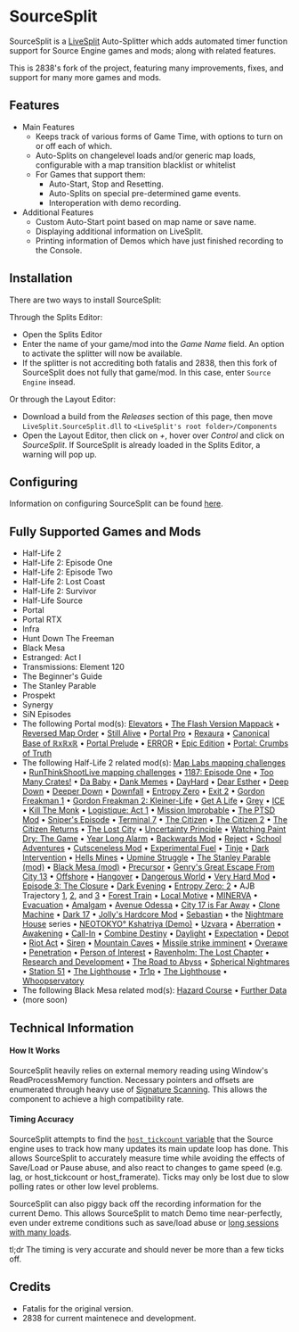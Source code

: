 ﻿SourceSplit
===========

SourceSplit is a [LiveSplit](https://www.livesplit.org/) Auto-Splitter which adds automated timer function support for Source Engine games and mods; along with related features.

This is 2838's fork of the project, featuring many improvements, fixes, and support for many more games and mods.

Features
--------  
* Main Features 
    * Keeps track of various forms of Game Time, with options to turn on or off each of which.
    * Auto-Splits on changelevel loads and/or generic map loads, configurable with a map transition blacklist or whitelist
    * For Games that support them:
        * Auto-Start, Stop and Resetting.
    	* Auto-Splits on special pre-determined game events. 
    	* Interoperation with demo recording.
* Additional Features  
    * Custom Auto-Start point based on map name or save name.
    * Displaying additional information on LiveSplit.
    * Printing information of Demos which have just finished recording to the Console.

Installation
-------
There are two ways to install SourceSplit:  

Through the Splits Editor:
* Open the Splits Editor
* Enter the name of your game/mod into the *Game Name* field. An option to activate the splitter will now be available. 
* If the splitter is not accrediting both fatalis and 2838, then this fork of SourceSplit does not fully that game/mod. In this case, enter `Source Engine` insead.

Or through the Layout Editor:  
* Download a build from the *Releases* section of this page, then move `LiveSplit.SourceSplit.dll` to `<LiveSplit's root folder>/Components`  
* Open the Layout Editor, then click on *+*, hover over *Control* and click on *SourceSplit*. If SourceSplit is already loaded in the Splits Editor, a warning will pop up.

Configuring
---------------------
Information on configuring SourceSplit can be found [here](CONFIGURING.md).


Fully Supported Games and Mods
---------------------
* Half-Life 2
* Half-Life 2: Episode One
* Half-Life 2: Episode Two
* Half-Life 2: Lost Coast
* Half-Life 2: Survivor
* Half-Life Source
* Portal
* Portal RTX
* Infra
* Hunt Down The Freeman
* Black Mesa
* Estranged: Act I
* Transmissions: Element 120
* The Beginner's Guide
* The Stanley Parable
* Prospekt
* Synergy
* SiN Episodes
* The following Portal mod(s): [Elevators](https://www.moddb.com/mods/portal-elevators) • [The Flash Version Mappack](https://portalmaps.wecreatestuff.com/) • [Reversed Map Order](https://www.speedrun.com/portal_reversed_map_order/resources) • [Still Alive](https://www.moddb.com/mods/portal-still-alive-pc) • [Portal Pro](https://www.moddb.com/mods/portal-pro) • [Rexaura](https://store.steampowered.com/app/317790/Rexaura/) • [Canonical Base of ℝxℝxℝ](https://www.moddb.com/mods/portal-canonical-base-of-xx) • [Portal Prelude](http://www.portalprelude.com/) • [ERROR](https://www.moddb.com/mods/error2) • [Epic Edition](https://www.moddb.com/mods/portal-epic-edition) • [Portal: Crumbs of Truth](https://www.moddb.com/mods/portal-crumbs-of-truth)
* The following Half-Life 2 related mod(s): [Map Labs mapping challenges](https://www.moddb.com/mods/map-labs/downloads) • [RunThinkShootLive mapping challenges](https://www.runthinkshootlive.com/mc-table/) • [1187: Episode One](https://www.moddb.com/mods/1187) • [Too Many Crates!](https://www.moddb.com/mods/too-many-crates) • [Da Baby](https://drive.google.com/file/d/1AEB1oOUM_vgkyjuzXgp3rlG2_YHhjV1_/view?usp=sharing) • [Dank Memes](https://www.moddb.com/mods/dank-memes) • [DayHard](https://www.moddb.com/mods/dayhard) • [Dear Esther](https://www.moddb.com/mods/dear-esther) • [Deep Down](https://www.moddb.com/mods/half-life-2-deep-down) • [Deeper Down](https://www.moddb.com/mods/half-life-2-deeper-down) • [Downfall](https://store.steampowered.com/app/587650/HalfLife_2_DownFall/) • [Entropy Zero](https://store.steampowered.com/app/714070/Entropy__Zero/) • [Exit 2](https://www.moddb.com/mods/exit-2) • [Gordon Freakman 1](https://www.moddb.com/mods/gordon-freakman) • [Gordon Freakman 2: Kleiner-Life](https://www.moddb.com/mods/gordon-freakman-2-kleiner-life) • [Get A Life](https://www.moddb.com/mods/get-a-life) • [Grey](https://www.moddb.com/mods/grey) • [ICE](https://www.moddb.com/mods/ice-a-half-life-2-expansion-pack) • [Kill The Monk](https://www.moddb.com/mods/kill-the-monk) • [Logistique: Act 1](https://store.steampowered.com/app/1154130/Logistique_Act_1/) • [Mission Improbable](https://www.runthinkshootlive.com/posts/mission-improbable/) • [The PTSD Mod](https://www.moddb.com/mods/the-ptsd-mod) • [Sniper's Episode](https://www.speedrun.com/patches/Snipers_Episode_ptqds.zip) • [Terminal 7](https://www.moddb.com/mods/terminal-7) • [The Citizen](https://www.moddb.com/mods/the-citizen) • [The Citizen 2](https://www.moddb.com/mods/the-citizen-part-ii) • [The Citizen Returns](https://www.moddb.com/mods/the-citizen-returns) • [The Lost City](https://www.moddb.com/mods/the-lost-city) • [Uncertainty Principle](https://www.moddb.com/mods/uncertainty-principle) • [Watching Paint Dry: The Game](https://www.moddb.com/mods/watching-paint-dry-the-game) • [Year Long Alarm](https://store.steampowered.com/app/747250/HalfLife_2_Year_Long_Alarm/) • [Backwards Mod](https://drive.google.com/file/d/1Eb2irBuVacM-jLbBKPDi-vZSUUxCvvQt/view) • [Reject](https://www.runthinkshootlive.com/posts/reject/) • [School Adventures](https://www.moddb.com/mods/school-adventures) • [Cutsceneless Mod](https://mega.nz/#F!yjgQiYKL!CeObY9822otooK31Y6A2FQ) • [Experimental Fuel](https://www.runthinkshootlive.com/posts/experimental-fuel/) • [Tinje](https://www.runthinkshootlive.com/posts/tinje/) • [Dark Intervention](https://www.runthinkshootlive.com/posts/dark-intervention/) • [Hells Mines](https://www.runthinkshootlive.com/posts/hells-mines/) • [Upmine Struggle](https://www.runthinkshootlive.com/posts/upmine-struggle/) • [The Stanley Parable (mod)](https://www.moddb.com/mods/the-stanley-parable) • [Black Mesa (mod)](https://www.moddb.com/mods/black-mesa) • [Precursor](https://www.moddb.com/mods/precursor) • [Genry's Great Escape From City 13](https://store.steampowered.com/app/1341060/HalfLife_2_Genrys_Great_Escape_From_City_13/) • [Offshore](https://www.moddb.com/mods/offshore) • [Hangover](https://www.moddb.com/mods/hangover) • [Dangerous World](https://www.moddb.com/mods/dangerous-world) • [Very Hard Mod](https://www.moddb.com/addons/very-hard-mod-steampipe-fixed) • [Episode 3: The Closure](https://www.runthinkshootlive.com/posts/episode-3-the-closure/) • [Dark Evening](https://www.runthinkshootlive.com/posts/dark-evening/) • [Entropy Zero: 2](https://store.steampowered.com/app/1583720/Entropy__Zero_2/) • AJB Trajectory [1](https://www.runthinkshootlive.com/posts/a2b-trajectory/), [2](https://www.runthinkshootlive.com/posts/a2b-trajectory-2/), and [3](https://www.runthinkshootlive.com/posts/a2b-trajectory-3/) • [Forest Train](https://www.runthinkshootlive.com/posts/forest-train/) • [Local Motive](https://www.moddb.com/mods/local-motive-definitive-edition) • [MINERVA](https://store.steampowered.com/app/235780/MINERVA/) • [Evacuation](https://store.steampowered.com/app/2224920/Evacuation/) • [Amalgam](https://store.steampowered.com/app/1389950/Amalgam/) • [Avenue Odessa](https://www.runthinkshootlive.com/posts/avenue-odessa/) • [City 17 is Far Away](https://www.runthinkshootlive.com/posts/city-17-is-far-away/) • [Clone Machine](https://www.moddb.com/mods/clone-machine/downloads/clone-machine-10) • [Dark 17](https://www.moddb.com/mods/dark-17) • [Jolly's Hardcore Mod](https://www.moddb.com/mods/jollys-hardcore-mod) • [Sebastian](https://www.moddb.com/mods/sebastian1) • the [Nightmare House](https://nh2.wecreatestuff.com/) series • [NEOTOKYO° Kshatriya (Demo)](https://www.moddb.com/games/neotokyo-kshatriya) • [Uzvara](https://www.moddb.com/mods/uzvara) • [Aberration](https://www.moddb.com/mods/aberration/downloads) • [Awakening](https://www.moddb.com/mods/awakening/) • [Call-In](https://www.moddb.com/mods/call-in) • [Combine Destiny](https://www.moddb.com/mods/combine-destiny) • [Daylight](https://www.moddb.com/mods/half-life-2-daylight) • [Expectation](https://www.moddb.com/mods/expectation) • [Depot](https://www.moddb.com/mods/depot) • [Riot Act](https://www.moddb.com/mods/riot-act) • [Siren](https://www.runthinkshootlive.com/posts/siren/) • [Mountain Caves](https://www.runthinkshootlive.com/posts/mountain-caves/) • [Missile strike imminent](https://www.moddb.com/mods/missilestrikeimminent) • [Overawe](https://www.runthinkshootlive.com/posts/overawe/) • [Penetration](https://www.moddb.com/mods/penetration) • [Person of Interest](https://www.runthinkshootlive.com/posts/person-of-interest/) • [Ravenholm: The Lost Chapter](https://gamebanana.com/mods/35692) • [Research and Development](https://www.youtube.com/watch?v=oioajThR6Uo) • [The Road to Abyss](https://www.runthinkshootlive.com/posts/the-road-to-abyss/) • [Spherical Nightmares](https://www.moddb.com/mods/spherical-nightmares) • [Station 51](https://www.moddb.com/mods/station-51) • [The Lighthouse](https://www.runthinkshootlive.com/posts/the-lighthouse/) • [Tr1p](https://www.moddb.com/mods/tr1p) • [The Lighthouse](https://www.runthinkshootlive.com/posts/the-lighthouse/) • [Whoopservatory](https://www.moddb.com/mods/whoopservatory)
* The following Black Mesa related mod(s): [Hazard Course](https://www.moddb.com/mods/black-mesa-hazard-course) • [Further Data](https://steamcommunity.com/sharedfiles/filedetails/?id=2316239201)
* (more soon)

Technical Information
---------------------
#### How It Works  
SourceSplit heavily relies on external memory reading using Window's ReadProcessMemory function. Necessary pointers and offsets are enumerated through heavy use of [Signature Scanning](https://wiki.alliedmods.net/Signature_scanning). This allows the component to achieve a high compatibility rate.

#### Timing Accuracy
SourceSplit attempts to find the [`host_tickcount` variable](https://github.com/VSES/SourceEngine2007/blob/43a5c90a5ada1e69ca044595383be67f40b33c61/src_main/engine/host.cpp#L2646) that the Source engine uses to track how many updates its main update loop has done. This allows SourceSplit to accurately measure time while avoiding the effects of Save/Load or Pause abuse, and also react to changes to game speed (e.g. lag, or host_tickcount or host_framerate). Ticks may only be lost due to slow polling rates or other low level problems.  

SourceSplit can also piggy back off the recording information for the current Demo. This allows SourceSplit to match Demo time near-perfectly, even under extreme conditions such as save/load abuse or [long sessions with many loads](https://www.youtube.com/watch?v=_jXgA-HVME8).

tl;dr The timing is very accurate and should never be more than a few ticks off.

Credits
---------------------
* Fatalis for the original version.
* 2838 for current maintenece and development.
